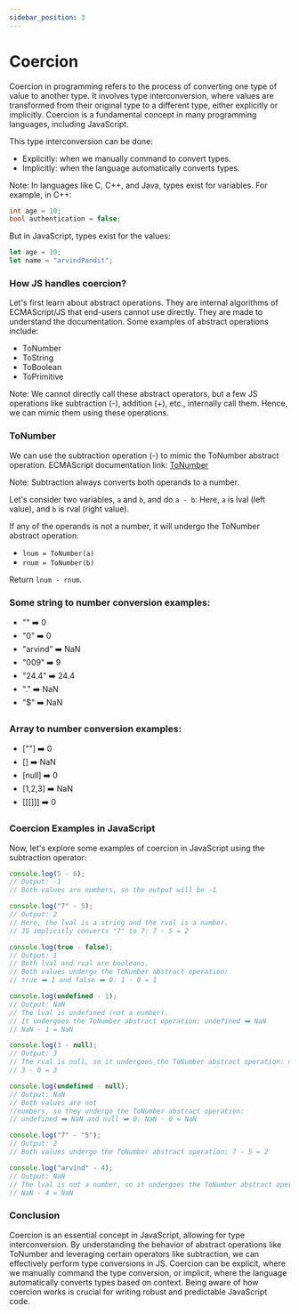 ```yaml
---
sidebar_position: 3
---
```


# Coercion

Coercion in programming refers to the process of converting one type of value to another type. It involves type interconversion, where values are transformed from their original type to a different type, either explicitly or implicitly. Coercion is a fundamental concept in many programming languages, including JavaScript.

This type interconversion can be done:

- Explicitly: when we manually command to convert types.
- Implicitly: when the language automatically converts types.

Note: In languages like C, C++, and Java, types exist for variables. For example, in C++:

```cpp
int age = 10;
bool authentication = false;
```

But in JavaScript, types exist for the values:

```javascript
let age = 10;
let name = "arvindPandit";
```

### How JS handles coercion?

Let's first learn about abstract operations.
They are internal algorithms of ECMAScript/JS that end-users cannot use directly. They are made to understand the documentation. Some examples of abstract operations include:

- ToNumber
- ToString
- ToBoolean
- ToPrimitive

Note: We cannot directly call these abstract operators, but a few JS operations like subtraction (-), addition (+), etc., internally call them. Hence, we can mimic them using these operations.

### ToNumber

We can use the subtraction operation (-) to mimic the ToNumber abstract operation.
ECMAScript documentation link: [ToNumber](https://262.ecma-international.org/13.0/#sec-tonumber)

Note: Subtraction always converts both operands to a number.

Let's consider two variables, `a` and `b`, and do `a - b`:
Here, `a` is lval (left value), and `b` is rval (right value).

If any of the operands is not a number, it will undergo the ToNumber abstract operation:

- `lnum = ToNumber(a)`
- `rnum = ToNumber(b)`

Return `lnum - rnum`.

### Some string to number conversion examples:

- "" ➡️ 0
- "0" ➡️ 0
- "arvind" ➡️ NaN
- "009" ➡️ 9
- "24.4" ➡️ 24.4
- "." ➡️ NaN
- "$" ➡️ NaN

### Array to number conversion examples:

- [""] ➡️ 0
- [] ➡️ NaN
- [null] ➡️ 0
- [1,2,3] ➡️ NaN
- [[[]]] ➡️ 0

### Coercion Examples in JavaScript

Now, let's explore some examples of coercion in JavaScript using the subtraction operator:

```javascript
console.log(5 - 6);
// Output: -1
// Both values are numbers, so the output will be -1

console.log("7" - 5);
// Output: 2
// Here, the lval is a string and the rval is a number.
// JS implicitly converts "7" to 7: 7 - 5 = 2

console.log(true - false);
// Output: 1
// Both lval and rval are booleans.
// Both values undergo the ToNumber abstract operation:
// true ➡️ 1 and false ➡️ 0: 1 - 0 = 1

console.log(undefined - 1);
// Output: NaN
// The lval is undefined (not a number).
// It undergoes the ToNumber abstract operation: undefined ➡️ NaN
// NaN - 1 = NaN

console.log(3 - null);
// Output: 3
// The rval is null, so it undergoes the ToNumber abstract operation: null ➡️ 0
// 3 - 0 = 3

console.log(undefined - null);
// Output: NaN
// Both values are not
//numbers, so they undergo the ToNumber abstract operation:
// undefined ➡️ NaN and null ➡️ 0: NaN - 0 = NaN

console.log("7" - "5");
// Output: 2
// Both values undergo the ToNumber abstract operation: 7 - 5 = 2

console.log("arvind" - 4);
// Output: NaN
// The lval is not a number, so it undergoes the ToNumber abstract operation: "arvind" ➡️ NaN
// NaN - 4 = NaN
```

### Conclusion

Coercion is an essential concept in JavaScript, allowing for type interconversion. By understanding the behavior of abstract operations like ToNumber and leveraging certain operators like subtraction, we can effectively perform type conversions in JS. Coercion can be explicit, where we manually command the type conversion, or implicit, where the language automatically converts types based on context. Being aware of how coercion works is crucial for writing robust and predictable JavaScript code.
